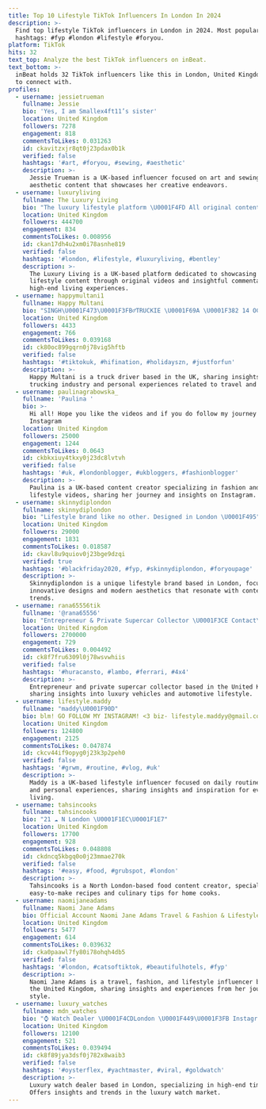 ```yaml
---
title: Top 10 Lifestyle TikTok Influencers In London In 2024
description: >-
  Find top lifestyle TikTok influencers in London in 2024. Most popular
  hashtags: #fyp #london #lifestyle #foryou.
platform: TikTok
hits: 32
text_top: Analyze the best TikTok influencers on inBeat.
text_bottom: >-
  inBeat holds 32 TikTok influencers like this in London, United Kingdom for you
  to connect with.
profiles:
  - username: jessietrueman
    fullname: Jessie
    bio: 'Yes, I am Smallex4ft11’s sister'
    location: United Kingdom
    followers: 7278
    engagement: 818
    commentsToLikes: 0.031263
    id: ckavitzxjr8qt0j23pdax0b1k
    verified: false
    hashtags: '#art, #foryou, #sewing, #aesthetic'
    description: >-
      Jessie Trueman is a UK-based influencer focused on art and sewing, sharing
      aesthetic content that showcases her creative endeavors.
  - username: luxuryliving
    fullname: The Luxury Living
    bio: "The luxury lifestyle platform \U0001F4FD All original content"
    location: United Kingdom
    followers: 444700
    engagement: 834
    commentsToLikes: 0.008956
    id: ckan17dh4u2xm0i78asnhe819
    verified: false
    hashtags: '#london, #lifestyle, #luxuryliving, #bentley'
    description: >-
      The Luxury Living is a UK-based platform dedicated to showcasing luxury
      lifestyle content through original videos and insightful commentary on
      high-end living experiences.
  - username: happymultani1
    fullname: Happy Multani
    bio: "SINGH\U0001F473\U0001F3FB♂️TRUCKIE \U0001F69A \U0001F382 14 OCT \U0001F1F5\U0001F1F9\U0001F6EB \U0001F6EC\U0001F1EC\U0001F1E7"
    location: United Kingdom
    followers: 4433
    engagement: 766
    commentsToLikes: 0.039168
    id: ck80oc899gqrn0j78vig5hftb
    verified: false
    hashtags: '#tiktokuk, #hifination, #holidayszn, #justforfun'
    description: >-
      Happy Multani is a truck driver based in the UK, sharing insights into the
      trucking industry and personal experiences related to travel and culture.
  - username: paulinagrabowska_
    fullname: 'Paulina '
    bio: >-
      Hi all! Hope you like the videos and if you do follow my journey on my
      Instagram
    location: United Kingdom
    followers: 25000
    engagement: 1244
    commentsToLikes: 0.0643
    id: ckbkxiuy4tkxy0j23dc8lvtvh
    verified: false
    hashtags: '#uk, #londonblogger, #ukbloggers, #fashionblogger'
    description: >-
      Paulina is a UK-based content creator specializing in fashion and
      lifestyle videos, sharing her journey and insights on Instagram.
  - username: skinnydiplondon
    fullname: skinnydiplondon
    bio: "Lifestyle brand like no other. Designed in London \U0001F495"
    location: United Kingdom
    followers: 29000
    engagement: 1831
    commentsToLikes: 0.018587
    id: ckavl8u9quiov0j23bge9dzqi
    verified: true
    hashtags: '#blackfriday2020, #fyp, #skinnydiplondon, #foryoupage'
    description: >-
      Skinnydiplondon is a unique lifestyle brand based in London, focusing on
      innovative designs and modern aesthetics that resonate with contemporary
      trends.
  - username: rana65556tik
    fullname: '@rana65556'
    bio: "Entrepreneur & Private Supercar Collector \U0001F3CE Contact\U0001F4E7:- info@rana65556.com"
    location: United Kingdom
    followers: 2700000
    engagement: 729
    commentsToLikes: 0.004492
    id: ck8f7fru6309l0j78wsvwhiis
    verified: false
    hashtags: '#huracansto, #lambo, #ferrari, #4x4'
    description: >-
      Entrepreneur and private supercar collector based in the United Kingdom,
      sharing insights into luxury vehicles and automotive lifestyle.
  - username: lifestyle.maddy
    fullname: "maddy\U0001F90D"
    bio: blm! GO FOLLOW MY INSTAGRAM! <3 biz- lifestyle.maddyy@gmail.com
    location: United Kingdom
    followers: 124800
    engagement: 2125
    commentsToLikes: 0.047874
    id: ckcv44if9opyg0j23k3p2peh0
    verified: false
    hashtags: '#grwm, #routine, #vlog, #uk'
    description: >-
      Maddy is a UK-based lifestyle influencer focused on daily routines, vlogs,
      and personal experiences, sharing insights and inspiration for everyday
      living.
  - username: tahsincooks
    fullname: tahsincooks
    bio: "21 ☁️ N London \U0001F1EC\U0001F1E7"
    location: United Kingdom
    followers: 17700
    engagement: 928
    commentsToLikes: 0.048808
    id: ckdncq5kbgq0o0j23mmae270k
    verified: false
    hashtags: '#easy, #food, #grubspot, #london'
    description: >-
      Tahsincooks is a North London-based food content creator, specializing in
      easy-to-make recipes and culinary tips for home cooks.
  - username: naomijaneadams
    fullname: Naomi Jane Adams
    bio: Official Account Naomi Jane Adams Travel & Fashion & Lifestyle
    location: United Kingdom
    followers: 5477
    engagement: 614
    commentsToLikes: 0.039632
    id: cka0paawl7fy80i78ohqh4db5
    verified: false
    hashtags: '#london, #catsoftiktok, #beautifulhotels, #fyp'
    description: >-
      Naomi Jane Adams is a travel, fashion, and lifestyle influencer based in
      the United Kingdom, sharing insights and experiences from her journeys and
      style.
  - username: luxury_watches
    fullname: mdn_watches
    bio: "⌚️ Watch Dealer \U0001F4CDLondon \U0001F449\U0001F3FB Instagram: mdn_watches"
    location: United Kingdom
    followers: 12100
    engagement: 521
    commentsToLikes: 0.039494
    id: ck8f89jya3dsf0j782x8waib3
    verified: false
    hashtags: '#oysterflex, #yachtmaster, #viral, #goldwatch'
    description: >-
      Luxury watch dealer based in London, specializing in high-end timepieces.
      Offers insights and trends in the luxury watch market.
---
```


